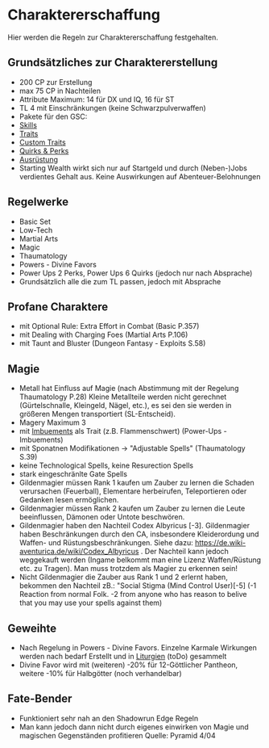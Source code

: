# Charaktererschaffung

Hier werden die Regeln zur Charaktererschaffung festgehalten.

## Grundsätzliches zur Charaktererstellung

- 200 CP zur Erstellung
- max 75 CP in Nachteilen
- Attribute Maximum: 14 für DX und IQ, 16 für ST
- TL 4 mit Einschränkungen (keine Schwarzpulverwaffen)
- Pakete für den GSC:
- [Skills](../skill.skl) 
- [Traits](../traits.adq) 
- [Custom Traits](../custom_traits.adq)
- [Quirks & Perks](../quirks_perks.adq)
- [Ausrüstung](../equipment.eqp)
- Starting Wealth wirkt sich nur auf Startgeld und durch (Neben-)Jobs verdientes Gehalt aus. Keine Auswirkungen auf Abenteuer-Belohnungen

## Regelwerke

- Basic Set
- Low-Tech
- Martial Arts
- Magic
- Thaumatology
- Powers - Divine Favors
- Power Ups 2 Perks, Power Ups 6 Quirks (jedoch nur nach Absprache)
- Grundsätzlich alle die zum TL passen, jedoch mit Absprache

## Profane Charaktere

- mit Optional Rule: Extra Effort in Combat (Basic P.357)
- mit Dealing with Charging Foes (Martial Arts P.106)
- mit Taunt and Bluster (Dungeon Fantasy - Exploits S.58)

## Magie

- Metall hat Einfluss auf Magie (nach Abstimmung mit der Regelung Thaumatology P.28)
  Kleine Metallteile werden nicht gerechnet (Gürtelschnalle, Kleingeld, Nägel, etc.), es sei den sie werden in größeren Mengen transportiert (SL-Entscheid).
- Magery Maximum 3
- mit [Imbuements](Library/regeln/magier_imbuments.md) als Trait (z.B. Flammenschwert) (Power-Ups - Imbuements)
- mit Sponatnen Modifikationen -> "Adjustable Spells" (Thaumatology S.39)
- keine Technological Spells, keine Resurection Spells
- stark eingeschränlte Gate Spells
- Gildenmagier müssen Rank 1 kaufen um Zauber zu lernen die Schaden verursachen (Feuerball), Elementare herbeirufen, Teleportieren oder Gedanken lesen ermöglichen.
- Gildenmagier müssen Rank 2 kaufen um Zauber zu lernen die Leute beeinflussen, Dämonen oder Untote beschwören.
- Gildenmagier haben den Nachteil Codex Albyricus [-3]. Gildenmagier haben Beschränkungen durch den CA, insbesondere Kleiderordung und Waffen- und Rüstungsbeschränkungen. Siehe dazu: https://de.wiki-aventurica.de/wiki/Codex_Albyricus . Der Nachteil kann jedoch weggekauft werden (Ingame belkommt man eine Lizenz Waffen/Rüstung etc. zu Tragen). Man muss trotzdem als Magier zu erkennen sein!
- Nicht Gildenmagier die Zauber aus Rank 1 und 2 erlernt haben, bekommen den Nachteil zB.: "Social Stigma (Mind Control User)[-5] (-1 Reaction from normal Folk. -2 from anyone who has reason to belive that you may use your spells against them)

## Geweihte

- Nach Regelung in Powers - Divine Favors. Einzelne Karmale Wirkungen werden nach bedarf Erstellt und in [Liturgien](Library/regeln/geweihte_liturgien.md) (toDo) gesammelt
- Divine Favor wird mit (weiteren) -20% für 12-Göttlicher Pantheon, weitere -10% für Halbgötter (noch verhandelbar)

## Fate-Bender

- Funktioniert sehr nah an den Shadowrun Edge Regeln
- Man kann jedoch dann nicht durch eigenes einwirken von Magie und magischen Gegenständen profitieren
  Quelle: Pyramid 4/04
